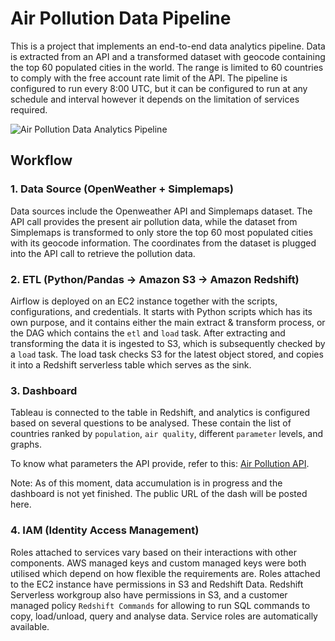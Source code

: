 # Air Pollution Data Pipeline

This is a project that implements an end-to-end data analytics pipeline. Data is extracted from an API and a transformed dataset with geocode containing the top 60 populated cities in the world. The range is limited to 60 countries to comply with the free account rate limit of the API. The pipeline is configured to run every 8:00 UTC, but it can be configured to run at any schedule and interval however it depends on the limitation of services required.

![Air Pollution Data Analytics Pipeline](https://github.com/zvsuarez/air-pollution-data-pipeline/assets/64736073/d11c24e6-9221-4fdc-98aa-954cc52cebfb)

## Workflow

### 1. Data Source (OpenWeather + Simplemaps)

Data sources include the Openweather API and Simplemaps dataset. The API call provides the present air pollution data, while the dataset from Simplemaps is transformed to only store the top 60 most populated cities with its geocode information. The coordinates from the dataset is plugged into the API call to retrieve the pollution data.

### 2. ETL (Python/Pandas -> Amazon S3 -> Amazon Redshift)

Airflow is deployed on an EC2 instance together with the scripts, configurations, and credentials. It starts with Python scripts which has its own purpose, and it contains either the main extract & transform process, or the DAG which contains the `etl` and `load` task. After extracting and transforming the data it is ingested to S3, which is subsequently checked by a `load` task. The load task checks S3 for the latest object stored, and copies it into a Redshift serverless table which serves as the sink.

### 3. Dashboard

Tableau is connected to the table in Redshift, and analytics is configured based on several questions to be analysed. These contain the list of countries ranked by `population`, `air quality`, different `parameter` levels, and graphs.

To know what parameters the API provide, refer to this: [Air Pollution API](https://openweathermap.org/api/air-pollution).

Note: As of this moment, data accumulation is in progress and the dashboard is not yet finished. The public URL of the dash will be posted here.

### 4. IAM (Identity Access Management)

Roles attached to services vary based on their interactions with other components. AWS managed keys and custom managed keys were both utilised which depend on how flexible the requirements are. Roles attached to the EC2 instance have permissions in S3 and Redshift Data. Redshift Serverless workgroup also have permissions in S3, and a customer managed policy `Redshift Commands` for allowing to run SQL commands to copy, load/unload, query and analyse data. Service roles are automatically available.
